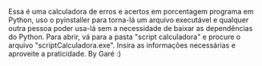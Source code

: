 Essa é uma calculadora de erros e acertos em porcentagem programa em Python, uso o pyinstaller para torna-lá um arquivo executável e qualquer outra pessoa poder usa-lá
sem a necessidade de baixar as dependências do Python. 
Para abrir, vá para a pasta "script calculadora" e procure o arquivo "scriptCalculadora.exe". Insira as informações necessárias e aproveite a praticidade.
By Garé :)

